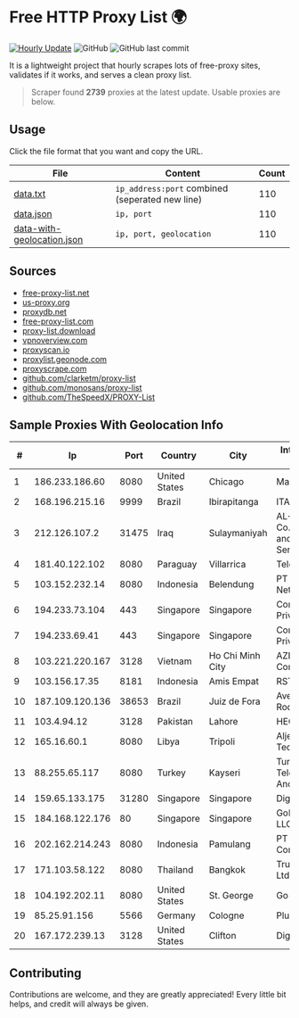 
# Free HTTP Proxy List 🌍

[![Hourly Update](https://github.com/mertguvencli/http-proxy-list/actions/workflows/main.yml/badge.svg?branch=main)](https://github.com/mertguvencli/http-proxy-list/actions/workflows/main.yml)
![GitHub](https://img.shields.io/github/license/mertguvencli/http-proxy-list)
![GitHub last commit](https://img.shields.io/github/last-commit/mertguvencli/http-proxy-list)

It is a lightweight project that hourly scrapes lots of free-proxy sites, validates if it works, and serves a clean proxy list.


> Scraper found **2739** proxies at the latest update. Usable proxies are below.

## Usage

Click the file format that you want and copy the URL.


|File|Content|Count|
|----|-------|-----|
|[data.txt](https://raw.githubusercontent.com/mertguvencli/http-proxy-list/main/proxy-list/data.txt)|`ip_address:port` combined (seperated new line)|110|
|[data.json](https://raw.githubusercontent.com/mertguvencli/http-proxy-list/main/proxy-list/data.json)|`ip, port`|110|
|[data-with-geolocation.json](https://raw.githubusercontent.com/mertguvencli/http-proxy-list/main/proxy-list/data-with-geolocation.json)|`ip, port, geolocation`|110|

## Sources

* [free-proxy-list.net](https://free-proxy-list.net)
* [us-proxy.org](https://www.us-proxy.org)
* [proxydb.net](http://proxydb.net)
* [free-proxy-list.com](https://free-proxy-list.com/?page=&port=&type%5B%5D=http&type%5B%5D=https&up_time=0&search=Search)
* [proxy-list.download](https://www.proxy-list.download/HTTP)
* [vpnoverview.com](https://vpnoverview.com/privacy/anonymous-browsing/free-proxy-servers)
* [proxyscan.io](https://www.proxyscan.io)
* [proxylist.geonode.com](https://proxylist.geonode.com/api/proxy-list?limit=300&page=1&sort_by=lastChecked&sort_type=desc&protocols=http,https)
* [proxyscrape.com](https://api.proxyscrape.com/v2/?request=displayproxies&protocol=http&timeout=10000&country=all&ssl=all&anonymity=all)
* [github.com/clarketm/proxy-list](https://raw.githubusercontent.com/clarketm/proxy-list/master/proxy-list-raw.txt)
* [github.com/monosans/proxy-list](https://raw.githubusercontent.com/monosans/proxy-list/main/proxies/http.txt)
* [github.com/TheSpeedX/PROXY-List](https://raw.githubusercontent.com/TheSpeedX/PROXY-List/master/http.txt)


## Sample Proxies With Geolocation Info

|#|Ip|Port|Country|City|Internet Service Provider|
|-|--|----|-------|----|-------------------------|
|1|186.233.186.60|8080|United States|Chicago|Maxihost LTDA|
|2|168.196.215.16|9999|Brazil|Ibirapitanga|ITA TELECOM|
|3|212.126.107.2|31475|Iraq|Sulaymaniyah|AL-SARD FIBER Co. Internet Fiber and Optical Cable Services /Ltd.|
|4|181.40.122.102|8080|Paraguay|Villarrica|Telecel S.A.|
|5|103.152.232.14|8080|Indonesia|Belendung|PT Kingpolah Network Solutions|
|6|194.233.73.104|443|Singapore|Singapore|Contabo Asia Private Limited|
|7|194.233.69.41|443|Singapore|Singapore|Contabo Asia Private Limited|
|8|103.221.220.167|3128|Vietnam|Ho Chi Minh City|AZDIGI Corporation|
|9|103.156.17.35|8181|Indonesia|Amis Empat|RSTNET|
|10|187.109.120.136|38653|Brazil|Juiz de Fora|Avelino e Rodrigues LTDA|
|11|103.4.94.12|3128|Pakistan|Lahore|HEC|
|12|165.16.60.1|8080|Libya|Tripoli|Aljeel Aljadeed For Technology|
|13|88.255.65.117|8080|Turkey|Kayseri|Turk Telekomunikasyon Anonim Sirketi|
|14|159.65.133.175|31280|Singapore|Singapore|DigitalOcean, LLC|
|15|184.168.122.176|80|Singapore|Singapore|GoDaddy.com, LLC|
|16|202.162.214.243|8080|Indonesia|Pamulang|PT Indonesia Comnets Plus|
|17|171.103.58.122|8080|Thailand|Bangkok|True Internet Co., Ltd.|
|18|104.192.202.11|8080|United States|St. George|Go Fiber|
|19|85.25.91.156|5566|Germany|Cologne|PlusServer GmbH|
|20|167.172.239.13|3128|United States|Clifton|DigitalOcean, LLC|



## Contributing

Contributions are welcome, and they are greatly appreciated! Every
little bit helps, and credit will always be given.

